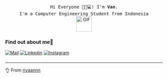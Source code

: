 
<p align="center">
  <br>
  <samp>
    Hi Everyone 👩‍💻💻! I'm <b><a rel="nofollow noopener noreferrer">Van</a></b>.
    <br>I'm a Computer Engineering  Student from Indonesia<br>

</samp>

<img align="center" alt="GIF" src="https://i.pinimg.com/originals/e4/26/70/e426702edf874b181aced1e2fa5c6cde.gif " width="50" />

</p>

###
  
<h3> Find out about me👋</h3>
  
[![Mail](https://img.shields.io/badge/-Mail-black?style=for-the-badge&logo=gmail)](mailto:mrivans2002@gmail.com)
[![Linkedin](https://img.shields.io/badge/-LinkedIn-black?style=for-the-badge&logo=Linkedin)](https://www.linkedin.com/in/muhamad-rivan-sahronie-082283246/)
[![Instagram](https://img.shields.io/badge/-Instagram-black?style=for-the-badge&logo=Instagram)](https://www.instagram.com/rivaann_/)

###

----
👌 From [rivaannn](https://github.com/rivaannn)

 
